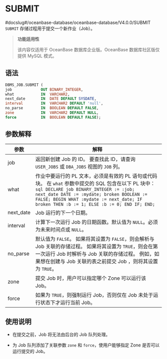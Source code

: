 SUBMIT 
===========================
#docslug#/oceanbase-database/oceanbase-database/V4.0.0/SUBMIT
`SUBMIT` 存储过程用于提交一个新作业（Job）。

>**功能适用性**
>
>该内容仅适用于 OceanBase 数据库企业版。OceanBase 数据库社区版仅提供 MySQL 模式。

语法 
-----------------------

```sql
DBMS_JOB.SUBMIT ( 
job             OUT BINARY_INTEGER,
what            IN  VARCHAR2,
next_date       IN  DATE DEFAULT SYSDATE,
interval        IN  VARCHAR2 DEFAULT 'null',
no_parse        IN  BOOLEAN DEFAULT FALSE,
zone            IN  VARCHAR2 DEFAULT NULL,
force           IN  BOOLEAN DEFAULT FALSE);
```



参数解释 
-------------------------



|    参数     |                                                                                                                                                        解释                                                                                                                                                        |
|-----------|------------------------------------------------------------------------------------------------------------------------------------------------------------------------------------------------------------------------------------------------------------------------------------------------------------------|
| job       | 返回新创建 Job 的 ID。 要查找此 ID，请查询 `USER_JOBS` 或 `DBA_JOBS` 视图的 `JOB` 列。                                                                                                                                                                                                                                |
| what      | 作业中要运行的 PL 文本，必须是有效的 PL 语句或代码块。 在 `what` 参数中提交的 SQL 包含在以下 PL 块中： ```sql DECLARE job BINARY_INTEGER := :job; next_date DATE := :mydate; broken BOOLEAN := FALSE; BEGIN WHAT :mydate := next_date; IF broken THEN :b := 1; ELSE :b := 0; END IF; END; ```  |
| next_date | Job 运行的下一个日期。                                                                                                                                                                                                                                                                                                    |
| interval  | 计算下一次运行 Job 的日期函数。默认值为 `NULL`。必须为未来时间点或 `NULL`。                                                                                                                                                                                                                                                                 |
| no_parse  | 默认值为 `FALSE`。 如果将其设置为 `FALSE`，则会解析与 Job 关联的存储过程。 如果将其设置为 `TRUE`，则会在第一次运行 Job 时解析与 Job 关联的存储过程。 例如，如果想在创建与 Job 关联的表之前提交 Job ，则将其设置为 `TRUE`。                                                                                                                       |
| zone      | 提交 Job 时，用户可以指定哪个 Zone 可以运行该 Job。                                                                                                                                                                                                                                                                                |
| force     | 如果为 `TRUE`，则强制运行 Job，否则仅在 Job 未处于运行状态下才运行当前 Job。                                                                                                                                                                                                                                                                 |



使用说明 
-------------------------

* 在提交之前，Job 将无法由后台的 Job 队列处理。

  

* 为 Job 队列添加了关联参数 `zone` 和 `force`，使用户能够指定 Zone 是否可以运行提交的 Job。

  



